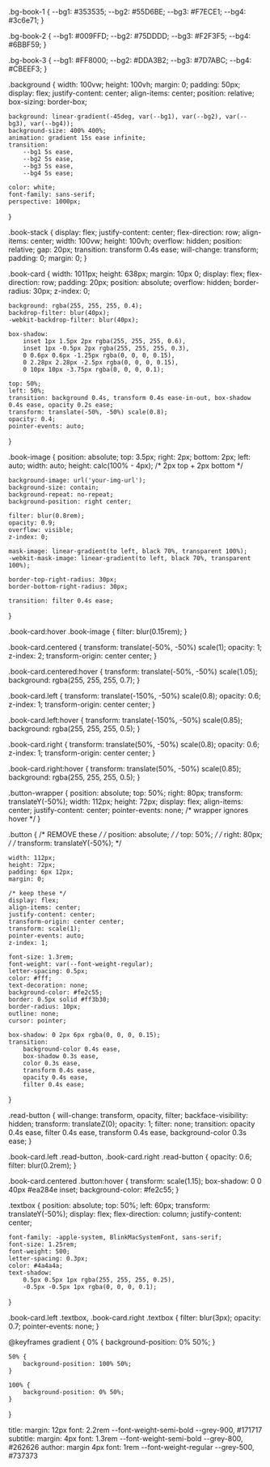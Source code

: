 .bg-book-1 {
    --bg1: #353535;
    --bg2: #55D6BE;
    --bg3: #F7ECE1;
    --bg4: #3c6e71;
}

.bg-book-2 {
    --bg1: #009FFD;
    --bg2: #75DDDD;
    --bg3: #F2F3F5;
    --bg4: #6BBF59;
}

.bg-book-3 {
    --bg1: #FF8000;
    --bg2: #DDA3B2;
    --bg3: #7D7ABC;
    --bg4: #CBEEF3;
}

.background {
    width: 100vw;
    height: 100vh;
    margin: 0;
    padding: 50px;
    display: flex;
    justify-content: center;
    align-items: center;
    position: relative;
    box-sizing: border-box;

    background: linear-gradient(-45deg, var(--bg1), var(--bg2), var(--bg3), var(--bg4));
    background-size: 400% 400%;
    animation: gradient 15s ease infinite;
    transition:
        --bg1 5s ease,
        --bg2 5s ease,
        --bg3 5s ease,
        --bg4 5s ease;

    color: white;
    font-family: sans-serif;
    perspective: 1000px;
}

.book-stack {
    display: flex;
    justify-content: center;
    flex-direction: row;
    align-items: center;
    width: 100vw;
    height: 100vh;
    overflow: hidden;
    position: relative;
    gap: 20px;
    transition: transform 0.4s ease;
    will-change: transform;
    padding: 0;
    margin: 0;
}

.book-card {
    width: 1011px;
    height: 638px;
    margin: 10px 0;
    display: flex;
    flex-direction: row;
    padding: 20px;
    position: absolute;
    overflow: hidden;
    border-radius: 30px;
    z-index: 0;

    background: rgba(255, 255, 255, 0.4);
    backdrop-filter: blur(40px);
    -webkit-backdrop-filter: blur(40px);

    box-shadow:
        inset 1px 1.5px 2px rgba(255, 255, 255, 0.6),
        inset 1px -0.5px 2px rgba(255, 255, 255, 0.3),
        0 0.6px 0.6px -1.25px rgba(0, 0, 0, 0.15),
        0 2.28px 2.28px -2.5px rgba(0, 0, 0, 0.15),
        0 10px 10px -3.75px rgba(0, 0, 0, 0.1);

    top: 50%;
    left: 50%;
    transition: background 0.4s, transform 0.4s ease-in-out, box-shadow 0.4s ease, opacity 0.2s ease;
    transform: translate(-50%, -50%) scale(0.8);
    opacity: 0.4;
    pointer-events: auto;
}

.book-image {
    position: absolute;
    top: 3.5px;
    right: 2px;
    bottom: 2px;
    left: auto;
    width: auto;
    height: calc(100% - 4px);
    /* 2px top + 2px bottom */

    background-image: url('your-img-url');
    background-size: contain;
    background-repeat: no-repeat;
    background-position: right center;

    filter: blur(0.8rem);
    opacity: 0.9;
    overflow: visible;
    z-index: 0;

    mask-image: linear-gradient(to left, black 70%, transparent 100%);
    -webkit-mask-image: linear-gradient(to left, black 70%, transparent 100%);

    border-top-right-radius: 30px;
    border-bottom-right-radius: 30px;

    transition: filter 0.4s ease;
}

.book-card:hover .book-image {
    filter: blur(0.15rem);
}

.book-card.centered {
    transform: translate(-50%, -50%) scale(1);
    opacity: 1;
    z-index: 2;
    transform-origin: center center;
}

.book-card.centered:hover {
    transform: translate(-50%, -50%) scale(1.05);
    background: rgba(255, 255, 255, 0.7);
}

.book-card.left {
    transform: translate(-150%, -50%) scale(0.8);
    opacity: 0.6;
    z-index: 1;
    transform-origin: center center;
}

.book-card.left:hover {
    transform: translate(-150%, -50%) scale(0.85);
    background: rgba(255, 255, 255, 0.5);
}

.book-card.right {
    transform: translate(50%, -50%) scale(0.8);
    opacity: 0.6;
    z-index: 1;
    transform-origin: center center;
}

.book-card.right:hover {
    transform: translate(50%, -50%) scale(0.85);
    background: rgba(255, 255, 255, 0.5);
}

.button-wrapper {
    position: absolute;
    top: 50%;
    right: 80px;
    transform: translateY(-50%);
    width: 112px;
    height: 72px;
    display: flex;
    align-items: center;
    justify-content: center;
    pointer-events: none;
    /* wrapper ignores hover */
}

.button {
    /* REMOVE these */
    /* position: absolute; */
    /* top: 50%; */
    /* right: 80px; */
    /* transform: translateY(-50%); */

    width: 112px;
    height: 72px;
    padding: 6px 12px;
    margin: 0;

    /* keep these */
    display: flex;
    align-items: center;
    justify-content: center;
    transform-origin: center center;
    transform: scale(1);
    pointer-events: auto;
    z-index: 1;

    font-size: 1.3rem;
    font-weight: var(--font-weight-regular);
    letter-spacing: 0.5px;
    color: #fff;
    text-decoration: none;
    background-color: #fe2c55;
    border: 0.5px solid #ff3b30;
    border-radius: 10px;
    outline: none;
    cursor: pointer;

    box-shadow: 0 2px 6px rgba(0, 0, 0, 0.15);
    transition:
        background-color 0.4s ease,
        box-shadow 0.3s ease,
        color 0.3s ease,
        transform 0.4s ease,
        opacity 0.4s ease,
        filter 0.4s ease;
}

.read-button {
    will-change: transform, opacity, filter;
    backface-visibility: hidden;
    transform: translateZ(0);
    opacity: 1;
    filter: none;
    transition:
        opacity 0.4s ease,
        filter 0.4s ease,
        transform 0.4s ease,
        background-color 0.3s ease;
}

.book-card.left .read-button,
.book-card.right .read-button {
    opacity: 0.6;
    filter: blur(0.2rem);
}

.book-card.centered .button:hover {
    transform: scale(1.15);
    box-shadow: 0 0 40px #ea284e inset;
    background-color: #fe2c55;
}

.textbox {
    position: absolute;
    top: 50%;
    left: 60px;
    transform: translateY(-50%);
    display: flex;
    flex-direction: column;
    justify-content: center;

    font-family: -apple-system, BlinkMacSystemFont, sans-serif;
    font-size: 1.25rem;
    font-weight: 500;
    letter-spacing: 0.3px;
    color: #4a4a4a;
    text-shadow:
        0.5px 0.5px 1px rgba(255, 255, 255, 0.25),
        -0.5px -0.5px 1px rgba(0, 0, 0, 0.1);
}

.book-card.left .textbox,
.book-card.right .textbox {
    filter: blur(3px);
    opacity: 0.7;
    pointer-events: none;
}

@keyframes gradient {
    0% {
        background-position: 0% 50%;
    }

    50% {
        background-position: 100% 50%;
    }

    100% {
        background-position: 0% 50%;
    }
}

title: margin: 12px font: 2.2rem --font-weight-semi-bold --grey-900, #171717
subtitle: margin: 4px font: 1.3rem --font-weight-semi-bold --grey-800, #262626
author: margin 4px font: 1rem --font-weight-regular --grey-500, #737373